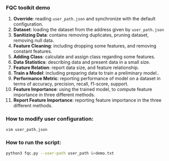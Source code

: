 ### FQC toolkit demo

1. **Override**: reading `user_path.json` and synchronize with the default configuration.
2. **Dataset**: loading the dataset from the address given by `user_path.json`
3. **Sanitizing Data**: contains removing duplicates, pruning dataset, removing null data.
4. **Feature Cleaning**: including dropping some features, and removing constant features.
5. **Adding Class**: calculate and assign class regarding some features.
6. **Data Statistics**: describing data and present data in a small size.
7. **Feature Relation**: report data size, and feature relationship.
8. **Train a Model**: including preparing data to train a preliminary model..
9. **Performance Metric**: reporting performance of model on a dataset in terms of accuracy, precision, recall, f1-score, support.
10. **Feature Importance**: using the trained model, to compute feature importance in three different methods.
11. **Report Feature Importance**: reporting feature importance in the three different methods.


### How to modify user configuration:
```sh
vim user_path.json
```

### How to run the script:
```sh
python3 fqc.py --user-path user_path &>demo.txt
```